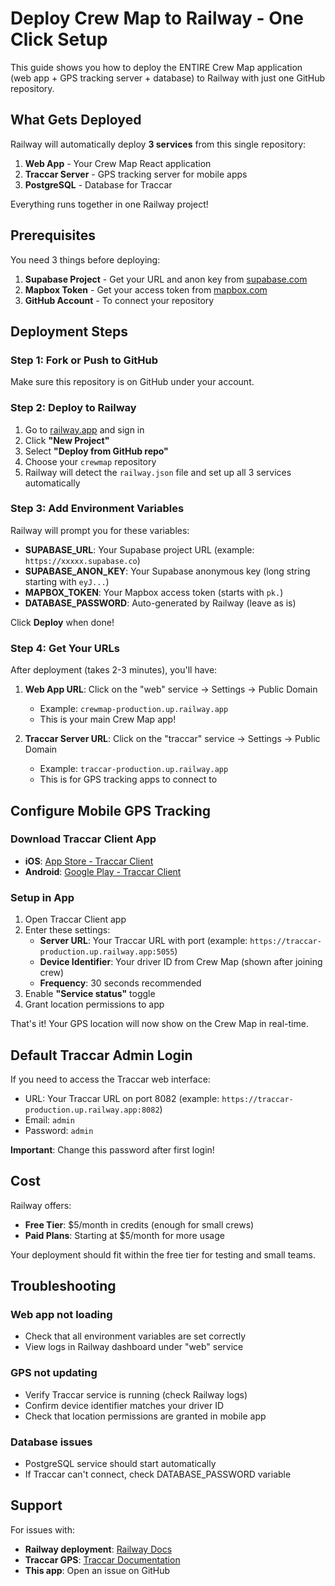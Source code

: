 # Deploy Crew Map to Railway - One Click Setup

This guide shows you how to deploy the ENTIRE Crew Map application (web app + GPS tracking server + database) to Railway with just one GitHub repository.

## What Gets Deployed

Railway will automatically deploy **3 services** from this single repository:

1. **Web App** - Your Crew Map React application
2. **Traccar Server** - GPS tracking server for mobile apps
3. **PostgreSQL** - Database for Traccar

Everything runs together in one Railway project!

## Prerequisites

You need 3 things before deploying:

1. **Supabase Project** - Get your URL and anon key from [supabase.com](https://supabase.com)
2. **Mapbox Token** - Get your access token from [mapbox.com](https://mapbox.com)
3. **GitHub Account** - To connect your repository

## Deployment Steps

### Step 1: Fork or Push to GitHub

Make sure this repository is on GitHub under your account.

### Step 2: Deploy to Railway

1. Go to [railway.app](https://railway.app) and sign in
2. Click **"New Project"**
3. Select **"Deploy from GitHub repo"**
4. Choose your `crewmap` repository
5. Railway will detect the `railway.json` file and set up all 3 services automatically

### Step 3: Add Environment Variables

Railway will prompt you for these variables:

- **SUPABASE_URL**: Your Supabase project URL (example: `https://xxxxx.supabase.co`)
- **SUPABASE_ANON_KEY**: Your Supabase anonymous key (long string starting with `eyJ...`)
- **MAPBOX_TOKEN**: Your Mapbox access token (starts with `pk.`)
- **DATABASE_PASSWORD**: Auto-generated by Railway (leave as is)

Click **Deploy** when done!

### Step 4: Get Your URLs

After deployment (takes 2-3 minutes), you'll have:

1. **Web App URL**: Click on the "web" service → Settings → Public Domain
   - Example: `crewmap-production.up.railway.app`
   - This is your main Crew Map app!

2. **Traccar Server URL**: Click on the "traccar" service → Settings → Public Domain
   - Example: `traccar-production.up.railway.app`
   - This is for GPS tracking apps to connect to

## Configure Mobile GPS Tracking

### Download Traccar Client App

- **iOS**: [App Store - Traccar Client](https://apps.apple.com/us/app/traccar-client/id843156974)
- **Android**: [Google Play - Traccar Client](https://play.google.com/store/apps/details?id=org.traccar.client)

### Setup in App

1. Open Traccar Client app
2. Enter these settings:
   - **Server URL**: Your Traccar URL with port (example: `https://traccar-production.up.railway.app:5055`)
   - **Device Identifier**: Your driver ID from Crew Map (shown after joining crew)
   - **Frequency**: 30 seconds recommended
3. Enable **"Service status"** toggle
4. Grant location permissions to app

That's it! Your GPS location will now show on the Crew Map in real-time.

## Default Traccar Admin Login

If you need to access the Traccar web interface:

- URL: Your Traccar URL on port 8082 (example: `https://traccar-production.up.railway.app:8082`)
- Email: `admin`
- Password: `admin`

**Important**: Change this password after first login!

## Cost

Railway offers:

- **Free Tier**: $5/month in credits (enough for small crews)
- **Paid Plans**: Starting at $5/month for more usage

Your deployment should fit within the free tier for testing and small teams.

## Troubleshooting

### Web app not loading
- Check that all environment variables are set correctly
- View logs in Railway dashboard under "web" service

### GPS not updating
- Verify Traccar service is running (check Railway logs)
- Confirm device identifier matches your driver ID
- Check that location permissions are granted in mobile app

### Database issues
- PostgreSQL service should start automatically
- If Traccar can't connect, check DATABASE_PASSWORD variable

## Support

For issues with:
- **Railway deployment**: [Railway Docs](https://docs.railway.app)
- **Traccar GPS**: [Traccar Documentation](https://www.traccar.org/documentation/)
- **This app**: Open an issue on GitHub
